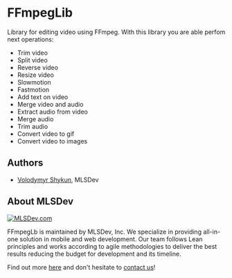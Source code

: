 # FFmpegLib

Library for editing video using FFmpeg. With this library you are able perfom next operations: 
* Trim video
* Split video
* Reverse video
* Resize video
* Slowmotion
* Fastmotion
* Add text on video 
* Merge video and audio
* Extract audio from video
* Merge audio
* Trim audio 
* Convert video to gif
* Convert video to images

## Authors
* [Volodymyr Shykun](mailto:shykun@mlsdev.com), MLSDev 

## About MLSDev

[<img src="https://cloud.githubusercontent.com/assets/1778155/11761239/ccfddf60-a0c2-11e5-8f2a-8573029ab09d.png" alt="MLSDev.com">][mlsdev]

FFmpegLb is maintained by MLSDev, Inc. We specialize in providing all-in-one solution in mobile and web development. Our team follows Lean principles and works according to agile methodologies to deliver the best results reducing the budget for development and its timeline. 

Find out more [here][mlsdev] and don't hesitate to [contact us][contact]!

[mlsdev]: http://mlsdev.com
[contact]: http://mlsdev.com/contact_us
